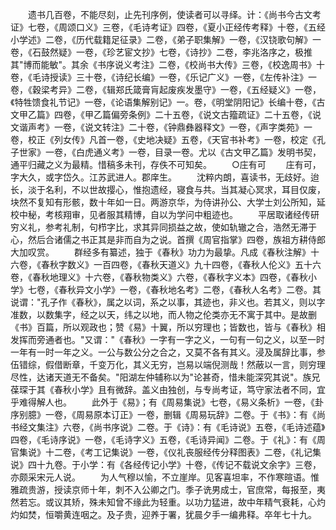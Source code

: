<!-- { "loadSidebar": true } -->
　　遗书几百卷，不能尽刻，止先刊序例，使读者可以寻绎。计：《尚书今古文考证》七卷，《周颂口义》三卷，《毛诗考证》四卷，《夏小正经传考释》十卷，《五经小学述》二卷，《历代载籍足征录》二卷，《弟子职集解》一卷，《汉铙歌句解》一卷，《石鼓然疑》一卷，《珍艺宦文抄》七卷，《诗抄》二卷，李兆洛序之，极推其"博而能敏"。其余《书序说义考注》二卷，《校尚书大传》三卷，《校逸周书》十卷，《毛诗授读》三十卷，《诗纪长编》一卷，《乐记广义》一卷，《左传补注》一卷，《穀梁考异》二卷，《辑郑氏箴膏肓起废疾发墨守》一卷，《五经疑义》一卷，《特牲馈食礼节记》一卷，《论语集解别记》一。卷，《明堂阴阳记》长编十卷，《古文甲乙篇》四卷，《甲乙篇偏旁条例》二十五卷，《说文古籀疏证》二十五卷，《说文谐声考》一卷，《说文转注》二十卷，《钟鼎彝器释文》一卷，《声字类苑》一卷，校正《列女传》凡首一卷，《史地决疑》五卷，《天官书补考》一卷，校定《孔子世家》一卷，《白虎通义考》一卷，目录一卷。尤以《古文甲乙篇》发明书契，通平归藏之义为最精。惜稿多未刊，存佚不可知矣。
　　○庄有可
　　庄有可，字大久，或字岱久。江苏武进人。郡庠生。
　　沈粹内朗，喜读书，无歧好。迨长，淡于名利，不以世故撄心，惟抱遗经，寝食与共。当其凝心冥求，耳目仅废，块然不复知有形骸，数十年如一日。两游京华，为侍讲孙公、大学士刘公所知，延校中秘，考核翔审，见者服其精博，自以为学问中粗迹也。
　　平居取诸经传研穷义礼，参考礼制，句栉字比，求其异同损益之故，使如轨辙之合，浩然无滞于心，然后合诸儒之书正其是非而自为之说。首撰《周官指掌》四卷，族祖方耕侍郎大加叹赏。
　　群经多有纂述，独于《春秋》功力为最挚。凡成《春秋注解》十六卷，《春秋字数义》一百四卷，《春秋天道义》九十四卷，《春秋人伦义》五十六卷，《春秋地理义》十六卷，《春秋物类义》六卷，《春秋字义本》四卷，《春秋小学》七卷，《春秋异文小学》一卷，《春秋地名考》二卷，《春秋人名考》二卷。其说谓："孔子作《春秋》，属之以词，系之以事，其迹也，非义也。若其义，则以字准数，以数集字，经之以天，纬之以地，而人物之伦类亦无不寓于其中。是故删《书》百篇，所以观政也；赞《易》十翼，所以穷理也；皆数也，皆与《春秋》相发挥而旁通者也。"又谓："《春秋》一字有一字之义，一句有一句之义，以至一时一年有一时一年之义。一公与数公分之合之，又莫不各有其义。浸及属辞比事，参伍错综，假借断章，千变万化，其义无穷，岂易以端倪测哉！然蔽以一言，则穷理尽性，达诸天道无不备矣。"阳湖左仲辅称以为"论甚奇，惜未能深究其说"。族兄葆琛于其《春秋小学》且有微辞。盖义由独创，与专尚考证，笃守家法者不同，宜乎难得解人也。
　　此外于《易》；有《周易集说》七卷，《易义条析》一卷，《卦序别臆》一卷，《周易原本订正》一卷，删辑《周易玩辞》二卷。于《书》：有《尚书经文集注》六卷，《尚书序说》二卷。于《诗》：有《毛诗说》五卷，《毛诗述蕴》四卷，《毛诗序说》一卷，《毛诗字义》五卷，《毛诗异闻》二卷。于《礼》：有《周官集说》十二卷，《考工记集说》一卷，《仪礼丧服经传分释图表》二卷，《礼记集说》四十九卷。于小学：有《各经传记小学》十卷，《传记不载说文余字》三卷，亦颇采宋元人说。
　　为人气穆以愉，不立崖岸。见客喜坦率，不作寒暄语。惟雅疏贵游，授读京师十年，刺不入公卿之门。季子诜男成士，官庶常，每报至，夷然若忘。或议其矫，殊未知曾不缘此为轻重。以功力猛进，故中年精气衰耗，心灼灼如焚，恒嚼黄连咽之。及子贵，迎养于署，犹晨夕手一编弗释。卒年七十九。

